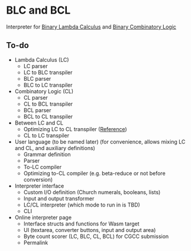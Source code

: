 # BLC and BCL

Interpreter for [Binary Lambda Calculus](https://esolangs.org/wiki/Binary_lambda_calculus) and [Binary Combinatory Logic](https://esolangs.org/wiki/Binary_combinatory_logic)

## To-do

* Lambda Calculus (LC)
  * LC parser
  * LC to BLC transpiler
  * BLC parser
  * BLC to LC transpiler
* Combinatory Logic (CL)
  * CL parser
  * CL to BCL transpiler
  * BCL parser
  * BCL to CL transpiler
* Between LC and CL
  * Optimizing LC to CL transpiler ([Reference](https://tromp.github.io/cl/LC.pdf))
  * CL to LC transpiler
* User language (to be named later) (for convenience, allows mixing LC and CL, and auxiliary definitions)
  * Grammar definition
  * Parser
  * To-LC compiler
  * Optimizing to-CL compiler (e.g. beta-reduce or not before conversion)
* Interpreter interface
  * Custom I/O definition (Church numerals, booleans, lists)
  * Input and output transformer
  * LC/CL interpreter (which mode to run in is TBD)
  * CLI
* Online interpreter page
  * Interface structs and functions for Wasm target
  * UI (textarea, converter buttons, input and output area)
  * Byte count scorer (LC, BLC, CL, BCL) for CGCC submission
  * Permalink
